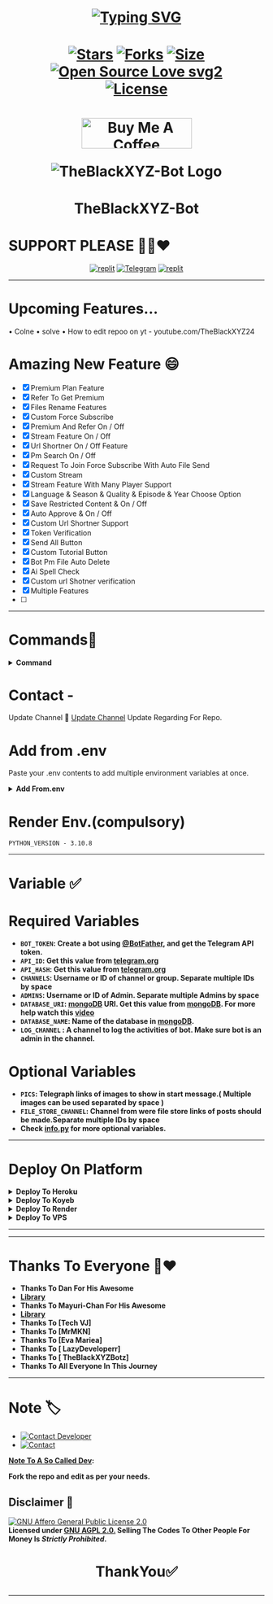 
<h1 align="center">
  
[![Typing SVG](https://readme-typing-svg.herokuapp.com?font=Lemon+milk&color=Y70000&lines=Welcome+To+TheBlackXYZBotz;I+Am+Teligram+Bot+Developerr+;This+Is+Autofilter+Ai+Support+Bot;Multiple+Features+Earn+Money+Bot;Subscribe+TheBlackXYZ+On+YouTube;Please+Star+and+Fork+My+Repos)](https://git.io/typing-svg) 
</h1>

<h1 align="center">
  
[![Stars](https://img.shields.io/github/stars/TheBlackxyz/TheBlackXYZ-Bot?style=flat-square&color=yellow)](https://github.com/TheBlackxyz/TheBlackXYZ-Bot/stargazers)
[![Forks](https://img.shields.io/github/forks/TheBlackxyz/TheBlackXYZ-Bot?style=flat-square&color=orange)](https://github.com/TheBlackxyz/TheBlackXYZ-Bot/fork)
[![Size](https://img.shields.io/github/repo-size/TheBlackxyz/TheBlackXYZ-Bot?style=flat-square&color=green)](https://github.com/TheBlackxyz/TheBlackXYZ-Bot)   
[![Open Source Love svg2](https://badges.frapsoft.com/os/v2/open-source.svg?v=103)](https://github.com/TheBlackxyz/TheBlackXYZ-Bot)   
[![License](https://img.shields.io/badge/License-AGPL-blue)](https://stars.medv.io/TheBlackxyz/TheBlackXYZ-Bot/blob/main/LICENSE)
</h1>

<h1 align="center">
<a href="https://www.buymeacoffee.com/TheBlackXYZBotz" target="_blank"><img src="https://cdn.buymeacoffee.com/buttons/v2/default-yellow.png" alt="Buy Me A Coffee" style="height: 60px !important;width: 217px !important;" ></a>

<p align="center">
  <img src="https://graph.org/file/1b74c92f7a3f375857cab.jpg" alt="TheBlackXYZ-Bot Logo">
</p>

<h1 align="center">
  TheBlackXYZ-Bot
</h1>

# SUPPORT PLEASE 🥺🥺❤️
</p>
<p align="center">
<a href="https://www.instagram.com/the_black_xyz?igshid=YmMyMTA2M2Y="><img alt="replit" src="https://img.shields.io/badge/-Instagram-orange?style=for-the-badge&logo=instagram&logoColor=white"/></a> <a href="https://telegram.dog/TheBlackXYZBotz/TheBlackXYZ"><img alt="Telegram" src="https://img.shields.io/badge/TheBlackXYZBotz-2CA5E0?style=for-the-badge&logo=telegram&logoColor=green"/></a>
<a href="https://youtube.com/@TheBlackXYZ24?igshid=YmMyMTA2M2Y="><img alt="replit" src="https://img.shields.io/badge/-youtube-red?style=for-the-badge&logo=youtube&logoColor=white"/></a>
</p>

____________________________________________________________________________________________________________________________________________

# Upcoming Features...
• Colne 
• solve 
• How to edit repoo on yt - youtube.com/TheBlackXYZ24
  
# Amazing New Feature 😄
  
- [x] Premium Plan Feature 
- [x] Refer To Get Premium
- [x] Files Rename Features 
- [x] Custom Force Subscribe
- [x] Premium And Refer On / Off 
- [x] Stream Feature On / Off 
- [x] Url Shortner On / Off Feature 
- [x] Pm Search On / Off
- [x] Request To Join Force Subscribe With Auto File Send 
- [x] Custom Stream
- [x] Stream Feature With Many Player Support 
- [x] Language & Season & Quality & Episode & Year Choose Option
- [x] Save Restricted Content & On / Off
- [x] Auto Approve & On / Off
- [x] Custom Url Shortner Support
- [x] Token Verification 
- [x] Send All Button 
- [x] Custom Tutorial Button
- [x] Bot Pm File Auto Delete
- [x] Ai Spell Check 
- [x] Custom url Shotner verification 
- [x] Multiple Features
- [ ] 
____________________________________________________________________________________________________________________________________________

# Commands🫣
<details><summary><b>Command</b></summary>

 ```
 start - check the bot is alive 
 logs - to get the recent errors [Admin] 
 stats - to get status of files in db 
 connections - to see all connected groups [Admin] 
 settings - to open settings menu [Admin]
 filter - add manual filters 
 filters - view filters 
 connect - connect to pm [Admin]
 disconnect - disconnect from pm [Admin]
 del - delete a filter 
 delall - delete all filters
 deleteall - delete all indexed files 
 delete - delete a specific file from index
 index - index fils from you indexing channel 
 info - get user info 
 id - get tg id
 imdb - fetch info from imdb
 search - to search from various sources 
 setskip - to skip number of messages when indexing files [Admin]
 users - to get list of my user and ids
 chats - to get list of the my chat and ids 
 leave  - to leave from a chat 
 disable  -  do disable a chat 
 enable - re-enable chat [Admin]
 ban  - to ban a user [Admin]
 unban  - to unban a user [Admin]
 channel - to get list of total connected channels
 broadcast - to broadcast a message to all users 
 grp_broadcast - to broadcast a message to all connected groups [Admin]
 batch - to create link for multiple posts 
 link - to create link for one post 
 status - Your Heroku or Koyob or Render [Admin]
 set_template - to set a custom IMDb template for individual groups [Admin]
 gfilter - to add global filters 
 gfilters - to view list of all global filters 
 delg - to delete a specific global filter 
 delallg - to delete all global filters from the bots database 
 deletefiles - to delete PreDVD and CamRip Files from the bot's database [Admin]
 add_premium - Add user to premium list [Admin]
 remove_premium - Remove user to premium list 
 plan - Check plan details [Admin]
 myplan - Check your plan stats
 font - send me text you want to stylish make it text
 shortlink - set your URL shotner in your group 
 setshortlinkoff  - off shortlink in your group 
 setshortlinkon - on shortlink in your group 
 shortlink_info - check your group all shortlink and tutorial link details 
 set_tutorial - set your url shotner how to open link URL
 remove_tutorial - remove your tutorial url
 restart  - restart the bot server 
 fsub - add force suscribe channel in group 
 nofsub - remove or off force suscribe in your group 
 rename - rename your file 
 set_caption - add caption for your renamed file 
 see_caption - see your saved caption 
 del_caption - delete your saved caption 
 set_thumb - add thumbnail for your renamed file 
 view_thumb - view your saved thumbnail 
 del_thumb - delete your saved thumbnail
 stream -generate online stream and direct download link of your file 
 save - restrict download content from you link
 join - send invite link of restricted channel you want download content 
 telegraph - get any post link telegraph  5 MB
 stickerid - to get sticker ID
 font - to get text to amazing font 
 purgerequests - all jion request delete form database 
 totalrequests - get total number of jion request from your database 
```
</details>

# Contact - 
Update Channel 🙂 <a href='https://telegram.dog/TheBlackXYZBotz'>Update Channel</a> Update Regarding For Repo.</b>

# Add from .env
Paste your .env contents to add multiple environment variables at once.

<details><summary><b>Add From.env</b></summary>

```
SESSION
API_ID
API_HASH
ADMINS
BOT_TOKEN
CACHE_TIME
PICS
LOG_CHANNEL
AUTH_CHANNEL
REQST_CHANNEL
FILE_STORE_CHANNEL
SUPPORT_CHAT_ID
COLLECTION_NAME
DATABASE_NAME
DATABASE_URI
P_TTI_SHOW_OFF
IS_TUTORIAL
MAX_BTN
IS_SHORTLINK
PM_SEARCH
AI_SPELL_CHECK
SINGLE_BUTTON
AUTO_DELETE
AUTO_FFILTER
IMDB
MELCOW_NEW_USERS
SPELL_CHECK_REPLY
LONG_IMDB_DESCRIPTION
PROTECT_CONTENT
VERIFY
VERIFY_SHORTLINK_URL
VERIFY_SECOND_SHORTNER
VERIFY_SHORTLINK_URL
VERIFY_SHORTLINK_API
VERIFY_TUTORIAL
VERIFY_SND_SHORTLINK_API
VERIFY_SND_SHORTLINK_URL
SHORTLINK_MODE
SHORTLINK_URL
SHORTLINK_API
PORT
MAX_B_TN
RENAME_MODE
AUTO_APPROVE_MODE
REQUEST_TO_JOIN_MODE
TRY_AGAIN_BTN
SAVE_RESTRICTED_MODE
SESSION_STRING
STREAM_MODE
SLEEP_THRESHOLD
MULTI_CLIENT
PING_INTERVAL
URL
```
</details>

# Render Env.(compulsory)
```
PYTHON_VERSION - 3.10.8

```
____________________________________________________________________________________________________________________________________________

# Variable ✅
# Required Variables
* <b>`BOT_TOKEN`: Create a bot using [@BotFather](https://telegram.dog/BotFather), and get the Telegram API token.
* `API_ID`: Get this value from [telegram.org](https://my.telegram.org/apps)
* `API_HASH`: Get this value from [telegram.org](https://my.telegram.org/apps)
* `CHANNELS`: Username or ID of channel or group. Separate multiple IDs by space
* `ADMINS`: Username or ID of Admin. Separate multiple Admins by space
* `DATABASE_URI`: [mongoDB](https://www.mongodb.com) URI. Get this value from [mongoDB](https://www.mongodb.com). For more help watch this [video](https://youtu.be/I36_OTWvT2w)
* `DATABASE_NAME`: Name of the database in [mongoDB](https://www.mongodb.com).
* `LOG_CHANNEL` : A channel to log the activities of bot. Make sure bot is an admin in the channel.</b>

# Optional Variables
* <b>`PICS`: Telegraph links of images to show in start message.( Multiple images can be used separated by space )
* `FILE_STORE_CHANNEL`: Channel from were file store links of posts should be made.Separate multiple IDs by space
* Check [info.py](https://github.com/TheBlackxyz/TheBlackXYZ-Bot/info.py) for more optional variables.</b>

____________________________________________________________________________________________________________________________________________

# Deploy On Platform

<details><summary><b>Deploy To Heroku</b></summary>
<p>
<br>
<a href="https://heroku.com/deploy?template=https://github.com/TheBlackxyz/TheBlackXYZ-Bot">
  <img src="https://www.herokucdn.com/deploy/button.svg" alt="Deploy To Heroku">
</a>
</p>
</details>

<details><summary><b>Deploy To Koyeb</b></summary>
<br>
<b>The fastest way to deploy the application is to click the Deploy to Koyeb button below.</b>
<br>
<br>

[![Deploy to Koyeb](https://www.koyeb.com/static/images/deploy/button.svg)](https://app.koyeb.com/deploy?type=git&repository=github.com/TheBlackxyz/TheBlackXYZ-Bot&branch=Black&name=TheBlackXYZ-Bot)
</details>

<details><summary><b>Deploy To Render</b></summary>
<br>
<b>
Use these commands:
<br>
<br>
• Build Command: <code>pip3 install -U -r requirements.txt</code>
<br>
<br>
• Start Command: <code>python3 bot.py</code>
<br>
<br>
Go to https://uptimerobot.com/ and add a monitor to keep your bot alive.
<br>
<br>
Use these settings when adding a monitor:</b>
<br>
<br>
<img src="https://telegra.ph/file/a79a156e44f43c9833b50.jpg" alt="render template">
<br>
<br>
<b>Click on the below button to deploy directly to render ↓</b>
<br>
<br>
<a href="https://render.com/deploy?repo=https://github.com/TheBlackxyz/TheBlackXYZ-Bot/tree/Black">
<img src="https://render.com/images/deploy-to-render-button.svg" alt="Deploy to Render">
</a>
</details>

<details><summary><b>Deploy To VPS</summary>


`git clone https://github.com/TheBlackxyz/TheBlackXYZ-Bot`

Install Packages

`pip3 install -U -r requirements.txt`

Edit info.py with variables as given below then run bot

`python3 bot.py`

</b>
</details>

<hr>

____________________________________________________________________________________________________________________________________________

# Thanks To  Everyone 💞❤️
 - <b>Thanks To Dan For His Awesome
 - [Library](https://github.com/pyrogram/pyrogram)
 - Thanks To Mayuri-Chan For His Awesome
 - [Library](https://github.com/Mayuri-Chan/pyrofork)
 - Thanks To [Tech VJ]
 - Thanks To [MrMKN]
 - Thanks To [Eva Mariea]
 - Thanks To [ LazyDeveloperr]
 - Thanks To [ TheBlackXYZBotz]
 - Thanks To All Everyone In This Journey</b>

____________________________________________________________________________________________________________________________________________

# Note 🏷️
 
* [![Contact Developer](https://img.shields.io/static/v1?label=Contact+Developer&message=On+Telegram&color=critical)](https://telegram.me/TheBlackXYZ)
* [![Contact](https://img.shields.io/static/v1?label=Contact+Developer&message=On+Telegram&color=critical)](https://telegram.me/Itz_rohan_24)

<b>[Note To A So Called Dev](https://telegram.dog/TheBlackXYZBotz): 

Fork the repo and edit as per your needs.</b>

## Disclaimer 📄
[![GNU Affero General Public License 2.0](https://www.gnu.org/graphics/agplv3-155x51.png)](https://www.gnu.org/licenses/agpl-3.0.en.html#header)    
<b>Licensed under [GNU AGPL 2.0.](https://github.com/TheBlackxyz/TheBlackXYZ-Bot/blob/Black/LICENSE)
Selling The Codes To Other People For Money Is *Strictly Prohibited*.</b>

</pre>
</p>
</details>

<h1 align="center">

ThankYou✅

</h1>

____________________________________________________________________________________________________________________________________________
